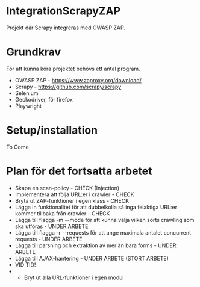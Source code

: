 # IntegrationScrapyZAP
Projekt där Scrapy integreras med OWASP ZAP.

# Grundkrav
För att kunna köra projektet behövs ett antal program.

* OWASP ZAP - https://www.zaproxy.org/download/
* Scrapy - https://github.com/scrapy/scrapy
* Selenium
* Geckodriver, för firefox
* Playwright

# Setup/installation
To Come

# Plan för det fortsatta arbetet
* Skapa en scan-policy - CHECK (Injection)
* Implementera att följa URL:er i crawler - CHECK
* Bryta ut ZAP-funktioner i egen klass - CHECK
* Lägga in funktionalitet för att dubbelkolla så inga felaktiga URL:er kommer tillbaka från crawler - CHECK
* Lägga till flagga -m --mode för att kunna välja vilken sorts crawling som ska utföras - UNDER ARBETE
* Lägga till flagga -r --requests för att ange maximala antalet concurrent requests - UNDER ARBETE
* Lägga till parsning och extraktion av mer än bara forms - UNDER ARBETE
* Lägga till AJAX-hantering - UNDER ARBETE (STORT ARBETE)
* VID TID!
* - Bryt ut alla URL-funktioner i egen modul
